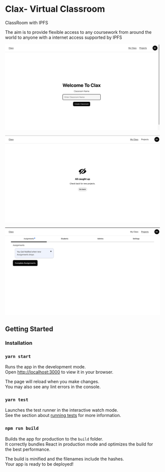 # Clax- Virtual Classroom
ClassRoom with IPFS

The aim is to provide flexible access to any coursework from around the world to anyone with a internet access supported by IPFS


![Alt text](screenshots/welcome.png?raw=true "1")

![Alt text](screenshots/projects.png?raw=true "2")

![Alt text](screenshots/class.png?raw=true "3")


## Getting Started

### Installation

### `yarn start`

Runs the app in the development mode.\
Open [http://localhost:3000](http://localhost:3000) to view it in your browser.

The page will reload when you make changes.\
You may also see any lint errors in the console.

### `yarn test`

Launches the test runner in the interactive watch mode.\
See the section about [running tests](https://facebook.github.io/create-react-app/docs/running-tests) for more information.

### `npm run build`

Builds the app for production to the `build` folder.\
It correctly bundles React in production mode and optimizes the build for the best performance.

The build is minified and the filenames include the hashes.\
Your app is ready to be deployed!